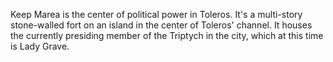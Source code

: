 Keep Marea is the center of political power in Toleros. It's a multi-story stone-walled fort on an island in the center of Toleros' channel. It houses the currently presiding member of the Triptych in the city, which at this time is Lady Grave.
